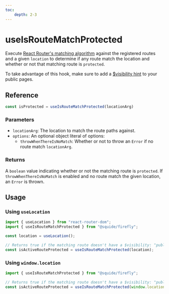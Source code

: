 ```yaml
---
toc:
    depth: 2-3
---
```


# useIsRouteMatchProtected

Execute [React Router's matching algorithm](https://reactrouter.com/en/main/utils/match-routes) against the registered routes and a given `location` to determine if any route match the location and whether or not that matching route is `protected`.

To take advantage of this hook, make sure to add a [$visibility hint](../runtime/runtime-class.md#register-a-public-route) to your public pages.

## Reference

```ts
const isProtected = useIsRouteMatchProtected(locationArg)
```

### Parameters

- `locationArg`: The location to match the route paths against.
- `options`: An optional object literal of options:
    - `throwWhenThereIsNoMatch`: Whether or not to throw an `Error` if no route match `locationArg`.

### Returns

A `boolean` value indicating whether or not the matching route is `protected`. If `throwWhenThereIsNoMatch` is enabled and no route match the given location, an `Error` is thrown.

## Usage

### Using `useLocation`

```ts
import { useLocation } from "react-router-dom";
import { useIsRouteMatchProtected } from "@squide/firefly";

const location = useLocation();

// Returns true if the matching route doesn't have a $visibility: "public" property.
const isActiveRouteProtected = useIsRouteMatchProtected(location);
```

### Using `window.location`

```ts
import { useIsRouteMatchProtected } from "@squide/firefly";

// Returns true if the matching route doesn't have a $visibility: "public" property.
const isActiveRouteProtected = useIsRouteMatchProtected(window.location);
```
